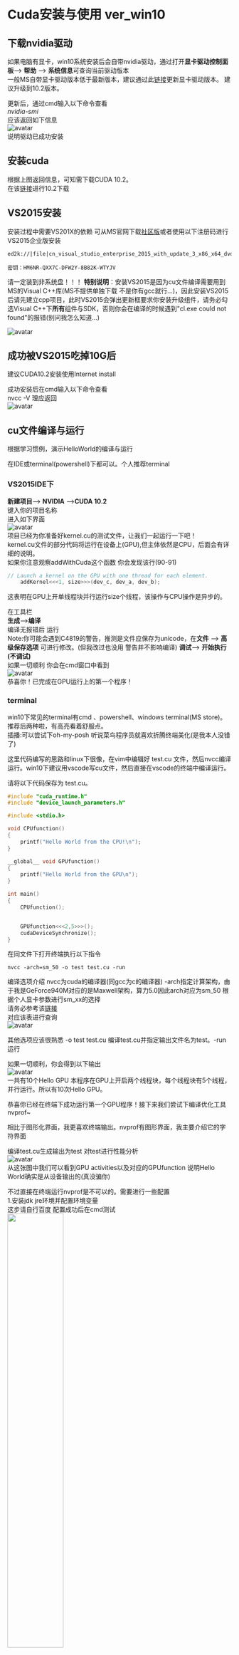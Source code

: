 # Cuda安装与使用 ver_win10 #

## 下载nvidia驱动 ##  

如果电脑有显卡，win10系统安装后会自带nvidia驱动，通过打开**显卡驱动控制面板**--> **帮助** --> **系统信息**可查询当前驱动版本  
一般MS自带显卡驱动版本低于最新版本，建议通过此[链接](https://www.nvidia.com/Download/index.aspx?lang=cn)更新显卡驱动版本。
建议升级到10.2版本。  

更新后，通过cmd输入以下命令查看  
*nvidia-smi*  
应该返回如下信息  
![avatar](./img_nv/nv.PNG)  
说明驱动已成功安装  

## 安装cuda ##

根据上图返回信息，可知需下载CUDA 10.2。  
在该[链接](https://developer.nvidia.com/cuda-downloads)进行10.2下载  
## VS2015安装 ##

安装过程中需要VS201X的依赖 可从MS官网下载[社区版](https://visualstudio.microsoft.com/thank-you-downloading-visual-studio/?sku=Community&rel=16)或者使用以下注册码进行VS2015企业版安装  
``` shell
ed2k://|file|cn_visual_studio_enterprise_2015_with_update_3_x86_x64_dvd_8923298.iso|7787208704|A1C1D2AFBC09D8778C92CF19DEC8F4F4|/

密钥：HM6NR-QXX7C-DFW2Y-8B82K-WTYJV
```  
请一定装到非系统盘！！！
**特别说明**：安装VS2015是因为cu文件编译需要用到MS的Visual C++库(MS不提供单独下载 不是你有gcc就行...)，因此安装VS2015后请先建立cpp项目，此时VS2015会弹出更新框要求你安装升级组件，请务必勾选Visual C++下**所有**组件与SDK，否则你会在编译的时候遇到"cl.exe could not found"的报错(别问我怎么知道...) 

![avatar](https://social.msdn.microsoft.com/Forums/getfile/924008)  

## 成功被VS2015吃掉10G后 ##
建议CUDA10.2安装使用Internet install  

成功安装后在cmd输入以下命令查看  
nvcc -V
理应返回  
![avatar](./img_nv/nvcc.PNG)

## cu文件编译与运行 ##  

根据学习惯例，演示HelloWorld的编译与运行  

在IDE或terminal(powershell)下都可以。个人推荐terminal
### VS2015IDE下 ###
**新建项目**--> **NVIDIA** -->**CUDA 10.2**  
键入你的项目名称  
进入如下界面  
![avatar](./img_nv/mycuda.PNG)  
项目已经为你准备好kernel.cu的测试文件，让我们一起运行一下吧！  
kernel.cu文件的部分代码将运行在设备上(GPU),但主体依然是CPU，后面会有详细的说明。  
如果你注意观察addWithCuda这个函数 你会发现该行(90-91)  

```c
// Launch a kernel on the GPU with one thread for each element.
    addKernel<<<1, size>>>(dev_c, dev_a, dev_b);
```  

这表明在GPU上开单线程块并行运行size个线程，该操作与CPU操作是异步的。  

在工具栏  
**生成**-->**编译**  
编译无报错后 运行  
Note:你可能会遇到C4819的警告，推测是文件应保存为unicode，在**文件** --> **高级保存选项** 可进行修改。(但我改过也没用 警告并不影响编译)
**调试**--> **开始执行(不调试)**  
如果一切顺利 你会在cmd窗口中看到  
![avatar](./img_nv/cmd.PNG)  
恭喜你！已完成在GPU运行上的第一个程序！  

### terminal ###  

win10下常见的terminal有cmd 、powershell、windows terminal(MS store)。推荐后两种啦，有高亮看着舒服点。  
插播:可以尝试下oh-my-posh 听说菜鸟程序员就喜欢折腾终端美化(是我本人没错了)   

这里代码编写的思路和linux下很像，在vim中编辑好 test.cu 文件，然后nvcc编译运行。win10下建议用vscode写cu文件，然后直接在vscode的终端中编译运行。  

请将以下代码保存为 test.cu。  

``` c
#include "cuda_runtime.h"
#include "device_launch_parameters.h"

#include <stdio.h>

void CPUfunction()
{
    printf("Hello World from the CPU!\n");
}

__global__ void GPUfunction()
{
    printf("Hello World from the GPU\n");
}

int main()
{
    CPUfunction();


    GPUfunction<<<2,5>>>();
    cudaDeviceSynchronize();
}
```  

在同文件下打开终端执行以下指令
``` shell  
nvcc -arch=sm_50 -o test test.cu -run  
```  
编译选项介绍  nvcc为cuda的编译器(同gcc为c的编译器) -arch指定计算架构，由于我是GeForce940M对应的是Maxwell架构，算力5.0因此arch对应为sm_50 根据个人显卡参数进行sm_xx的选择  
请务必参考该[链接](https://developer.nvidia.com/cuda-gpus)  
对应该表进行查询  
![avatar](./img_nv/gpus.PNG)  

其他选项应该很熟悉 -o test test.cu 编译test.cu并指定输出文件名为test。-run运行  

如果一切顺利，你会得到以下输出  
![avatar](./img_nv/output.PNG)  
一共有10个Hello GPU 本程序在GPU上开启两个线程块，每个线程块有5个线程，并行运行。所以有10次Hello GPU。  

恭喜你已经在终端下成功运行第一个GPU程序！接下来我们尝试下编译优化工具nvprof~  

相比于图形化界面，我更喜欢终端输出。nvprof有图形界面，我主要介绍它的字符界面  

编译test.cu生成输出为test 对test进行性能分析  
![avatar](./img_nv/nvprof.PNG)  
从这张图中我们可以看到GPU activities以及对应的GPUfunction 说明Hello World确实是从设备输出的(真没骗你)  

不过直接在终端运行nvprof是不可以的。需要进行一些配置  
1.安装jdk jre环境并配置环境变量  
   这步请自行百度 配置成功后在cmd测试  
   <img src="./img_nv/java.PNG" width=50%>  
2.将nvprof所在bin目录及相关配置到系统PATH变量  
C:\Program Files\NVIDIA GPU Computing Toolkit\CUDA\v10.2\bin 
C:\Program Files\NVIDIA GPU Computing Toolkit\CUDA\v10.2\libnvvp  
3.此时运行nvprof 你可能还会遇到以下报错  
nvprof -- cupti64_102.dll not found  
解决方案 从C:\Program Files\NVIDIA GPU Computing Toolkit\CUDA\v10.2\extras\CUPTI\lib64找到该文件复制到C:\Program Files\NVIDIA GPU Computing Toolkit\CUDA\v10.2\bin  
或者 将extras配置到PATH环境变量  

此时 在终端输入 nvprof -help你将得到一串选项介绍输出~  
恭喜你已经成功运行nvprof~

*待解决疑难杂症*  
在进行并行编程时，当我想要启动kenerl<<<1024,256>>>时，编译无误后运行会得到以下报错  
unspecified launch failure   
exe程序强制退出  
根据官方解答，此问题通常是段错误。但我在linux平台运行完全可以启动  
查阅到一个解答如下  
*代码没问题，问题出在windows*
*解决办法：window登录管理员用户，打开NSIGHT ，设置option的Microsoft display driver 的WDDM TDR enable为False即可，因为该选项导致kernel运行时间超过指定值会中断。*  
但我没有在VS2015的NSIGHT里找到对应选项...所以按上述方法配置在遇到高并行kernel会错误退出。如果有解决方案也欢迎告诉我~